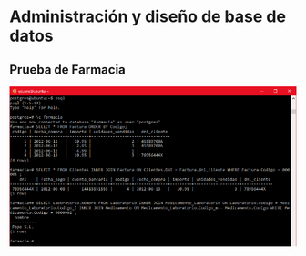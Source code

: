 # Administración y diseño de base de datos


## Prueba de Farmacia

![alt text](https://github.com/alu0100763478/ADBD/blob/master/Farmacia/Pruebas.PNG)
